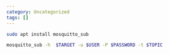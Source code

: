 ```yaml
---
category: Uncategorized
tags: []
---
```

```bash - kali
sudo apt install mosquitto_sub
```

```bash - kali
mosquitto_sub -h  $TARGET -u $USER -P $PASSWORD -t $TOPIC
```